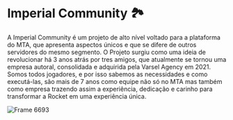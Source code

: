 # Imperial Community 🏞
A Imperial Community é um projeto de alto nível voltado para a plataforma do MTA, que apresenta aspectos únicos e que se difere de outros servidores do mesmo segmento. O Projeto surgiu como uma ideia de revolucionar há 3 anos atrás por tres amigos, que atualmente se tornou uma empresa autoral, consolidada e adquirida pela Varsel Agency em 2021. Somos todos jogadores, e por isso sabemos as necessidades e como executá-las, são mais de 7 anos como equipe não só no MTA mas também como empresa trazendo assim a experiência, dedicação e carinho para transformar a Rocket em uma experiência única.

![Frame 6693]([https://user-images.githubusercontent.com/85264247/177539616-a113dc8d-ec24-4efe-b19e-e85de8685acd.png](https://i.imgur.com/nfHtsUq.png))
